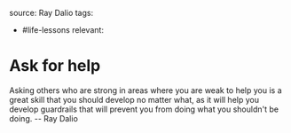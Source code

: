 source: Ray Dalio
tags:
- #life-lessons 
relevant:

# Ask for help

Asking others who are strong in areas where you are weak to help you is a great skill that you should develop no matter what, as it will help you develop guardrails that will prevent you from doing what you shouldn't be doing. -- Ray Dalio

